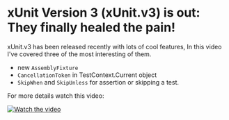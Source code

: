 # xUnit Version 3 (xUnit.v3) is out: They finally healed the pain!

xUnit.v3 has been released recently with lots of cool features, In this video I've covered three of the most interesting of them.
- new ``AssemblyFixture``
- ``CancellationToken`` in TestContext.Current object
- ``SkipWhen`` and ``SkipUnless`` for assertion or skipping a test.

For more details watch this video:

[![Watch the video](https://img.youtube.com/vi/3C_BCHWAnBU/hqdefault.jpg)](https://youtu.be/3C_BCHWAnBU)
